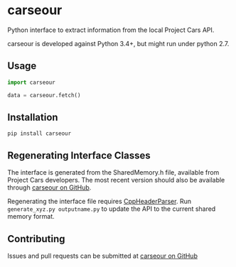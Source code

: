 # carseour
Python interface to extract information from the local Project Cars API.

carseour is developed against Python 3.4+, but might run under python 2.7.

## Usage
```python
import carseour

data = carseour.fetch()
```

## Installation
`pip install carseour`


## Regenerating Interface Classes
The interface is generated from the SharedMemory.h file, available from Project Cars developers. The most recent version should also be available through [carseour on GitHub](https://github.com/matslindh/carseour/).

Regenerating the interface file requires [CppHeaderParser](https://pypi.python.org/pypi/CppHeaderParser). Run `generate_xyz.py outputname.py` to update the API to the current shared memory format.

## Contributing

Issues and pull requests can be submitted at [carseour on GitHub](https://github.com/matslindh/carseour/)
